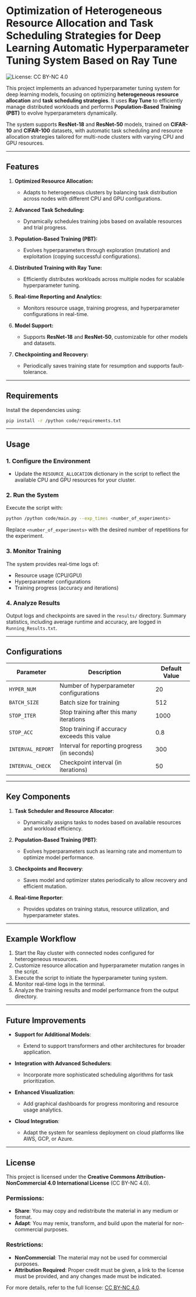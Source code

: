# Optimization of Heterogeneous Resource Allocation and Task Scheduling Strategies for Deep Learning Automatic Hyperparameter Tuning System Based on Ray Tune
![License: CC BY-NC 4.0](https://img.shields.io/badge/License-CC%20BY--NC%204.0-lightgrey.svg)

This project implements an advanced hyperparameter tuning system for deep learning models, focusing on optimizing **heterogeneous resource allocation** and **task scheduling strategies**. It uses **Ray Tune** to efficiently manage distributed workloads and performs **Population-Based Training (PBT)** to evolve hyperparameters dynamically.

The system supports **ResNet-18** and **ResNet-50** models, trained on **CIFAR-10** and **CIFAR-100** datasets, with automatic task scheduling and resource allocation strategies tailored for multi-node clusters with varying CPU and GPU resources.

---

## Features

1. **Optimized Resource Allocation:**
   - Adapts to heterogeneous clusters by balancing task distribution across nodes with different CPU and GPU configurations.
   
2. **Advanced Task Scheduling:**
   - Dynamically schedules training jobs based on available resources and trial progress.
   
3. **Population-Based Training (PBT):**
   - Evolves hyperparameters through exploration (mutation) and exploitation (copying successful configurations).

4. **Distributed Training with Ray Tune:**
   - Efficiently distributes workloads across multiple nodes for scalable hyperparameter tuning.

5. **Real-time Reporting and Analytics:**
   - Monitors resource usage, training progress, and hyperparameter configurations in real-time.

6. **Model Support:**
   - Supports **ResNet-18** and **ResNet-50**, customizable for other models and datasets.

7. **Checkpointing and Recovery:**
   - Periodically saves training state for resumption and supports fault-tolerance.

---

## Requirements

Install the dependencies using:
```bash
pip install -r /python code/requirements.txt
```

---

## Usage

### 1. Configure the Environment
- Update the `RESOURCE_ALLOCATION` dictionary in the script to reflect the available CPU and GPU resources for your cluster.

### 2. Run the System
Execute the script with:
```bash
python /python code/main.py --exp_times <number_of_experiments>
```
Replace `<number_of_experiments>` with the desired number of repetitions for the experiment.

### 3. Monitor Training
The system provides real-time logs of:
- Resource usage (CPU/GPU)
- Hyperparameter configurations
- Training progress (accuracy and iterations)

### 4. Analyze Results
Output logs and checkpoints are saved in the `results/` directory. Summary statistics, including average runtime and accuracy, are logged in `Running_Results.txt`.

---

## Configurations

| Parameter               | Description                                    | Default Value |
|-------------------------|------------------------------------------------|---------------|
| `HYPER_NUM`             | Number of hyperparameter configurations        | 20            |
| `BATCH_SIZE`            | Batch size for training                        | 512           |
| `STOP_ITER`             | Stop training after this many iterations       | 1000          |
| `STOP_ACC`              | Stop training if accuracy exceeds this value   | 0.8           |
| `INTERVAL_REPORT`       | Interval for reporting progress (in seconds)   | 300           |
| `INTERVAL_CHECK`        | Checkpoint interval (in iterations)            | 50            |

---

## Key Components

1. **Task Scheduler and Resource Allocator**:
   - Dynamically assigns tasks to nodes based on available resources and workload efficiency.

2. **Population-Based Training (PBT)**:
   - Evolves hyperparameters such as learning rate and momentum to optimize model performance.

3. **Checkpoints and Recovery**:
   - Saves model and optimizer states periodically to allow recovery and efficient mutation.

4. **Real-time Reporter**:
   - Provides updates on training status, resource utilization, and hyperparameter states.

---

## Example Workflow

1. Start the Ray cluster with connected nodes configured for heterogeneous resources.
2. Customize resource allocation and hyperparameter mutation ranges in the script.
3. Execute the script to initiate the hyperparameter tuning system.
4. Monitor real-time logs in the terminal.
5. Analyze the training results and model performance from the output directory.

---

## Future Improvements

- **Support for Additional Models**:
  - Extend to support transformers and other architectures for broader application.

- **Integration with Advanced Schedulers**:
  - Incorporate more sophisticated scheduling algorithms for task prioritization.

- **Enhanced Visualization**:
  - Add graphical dashboards for progress monitoring and resource usage analytics.

- **Cloud Integration**:
  - Adapt the system for seamless deployment on cloud platforms like AWS, GCP, or Azure.

---

## License

This project is licensed under the **Creative Commons Attribution-NonCommercial 4.0 International License** (CC BY-NC 4.0).

### Permissions:
- **Share**: You may copy and redistribute the material in any medium or format.
- **Adapt**: You may remix, transform, and build upon the material for non-commercial purposes.

### Restrictions:
- **NonCommercial**: The material may not be used for commercial purposes.
- **Attribution Required**: Proper credit must be given, a link to the license must be provided, and any changes made must be indicated.

For more details, refer to the full license: [CC BY-NC 4.0](https://creativecommons.org/licenses/by-nc/4.0/).

